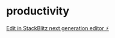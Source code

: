 # productivity

[Edit in StackBlitz next generation editor ⚡️](https://stackblitz.com/~/github.com/biishnu77/productivity)
